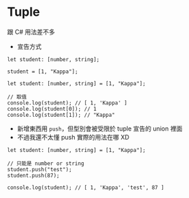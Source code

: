 # Tuple

跟 C# 用法差不多

- 宣告方式

```tsx
let student: [number, string];

student = [1, "Kappa"];
```

```tsx
let student: [number, string] = [1, "Kappa"];

// 取值
console.log(student); // [ 1, 'Kappa' ]
console.log(student[0]); // 1
console.log(student[1]); // "Kappa"
```

- 新增東西用 `push`，但型別會被受限於 tuple 宣告的 union 裡面
- 不過我還不太懂 push 實際的用法在哪 XD

```tsx
let student: [number, string] = [1, "Kappa"];

// 只能是 number or string
student.push("test");
student.push(87);

console.log(student); // [ 1, 'Kappa', 'test', 87 ]
```
